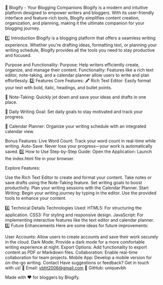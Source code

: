 🌟 Blogify - Your Blogging Companions
Blogify is a modern and intuitive platform designed to empower writers and bloggers. With its user-friendly interface and feature-rich tools, Blogify simplifies content creation, organization, and planning, making it the ultimate companion for your blogging journey.

1️⃣ Introduction
Blogify is a blogging platform that offers a seamless writing experience. Whether you're drafting ideas, formatting text, or planning your writing schedule, Blogify provides all the tools you need to stay productive and focused.

Purpose and Functionality:
Purpose: Help writers efficiently create, organize, and manage their content.
Functionality: Features like a rich text editor, note-taking, and a calendar planner allow users to write and plan effortlessly.
2️⃣ Features
Core Features:
🖋 Rich Text Editor:
Easily format your text with bold, italic, headings, and bullet points.

📝 Note-Taking:
Quickly jot down and save your ideas and drafts in one place.

🎯 Daily Writing Goal:
Set daily goals to stay motivated and track your progress.

📅 Calendar Planner:
Organize your writing schedule with an integrated calendar view.

Bonus Features:
Live Word Count: Track your word count in real-time while writing.
Auto-Save: Never lose your progress—your work is automatically saved.
3️⃣ How to Use
Step-by-Step Guide:
Open the Application:
Launch the index.html file in your browser.

Explore Features:

Use the Rich Text Editor to create and format your content.
Take notes or save drafts using the Note-Taking feature.
Set writing goals to boost productivity.
Plan your writing sessions with the Calendar Planner.
Start Writing:
Begin your writing journey by typing in the editor. Use the provided tools to enhance your content.

4️⃣ Technical Details
Technologies Used:
HTML5: For structuring the application.
CSS3: For styling and responsive design.
JavaScript: For implementing interactive features like the text editor and calendar planner.
5️⃣ Future Enhancements
Here are some ideas for future improvements:

User Accounts: Allow users to create accounts and save their work securely in the cloud.
Dark Mode: Provide a dark mode for a more comfortable writing experience at night.
Export Options: Add functionality to export content as PDF or Markdown files.
Collaboration: Enable real-time collaboration for team projects.
Mobile App: Develop a mobile version for on-the-go writing.
Contact
Have suggestions or feedback? Get in touch with us!
📧 Email: vbht2006@gmail.com
🐙 GitHub: uniquevbh

Made with ❤️ for bloggers by Blogify.
